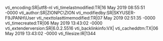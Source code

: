 vti_encoding:SR|utf8-nl
vti_timelastmodified:TR|16 May 2019 08:55:51 -0000
vti_author:SR|ZIONPC\\ZION
vti_modifiedby:SR|SKYUSER-F9JPANH\\User
vti_nexttolasttimemodified:TR|07 May 2019 02:51:35 -0000
vti_timecreated:TR|06 May 2019 13:43:02 -0000
vti_extenderversion:SR|6.0.2.5516
vti_backlinkinfo:VX|
vti_cacheddtm:TX|06 May 2019 13:43:02 -0000
vti_filesize:IR|1344
